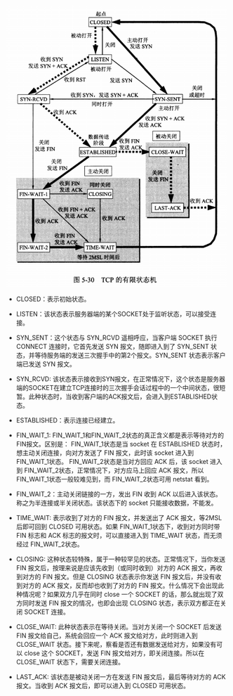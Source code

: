 ![](../images/Pasted%20image%2020230130213546.png)

+ CLOSED：表示初始状态。
+ LISTEN：该状态表示服务器端的某个SOCKET处于监听状态，可以接受连接。
+ SYN_SENT：这个状态与 SYN_RCVD 遥相呼应，当客户端 SOCKET 执行 CONNECT 连接时，它首先发送 SYN 报文，随即进入到了 SYN_SENT 状态，并等待服务端的发送三次握手中的第2个报文。SYN_SENT 状态表示客户端已发送 SYN 报文。
+ SYN_RCVD: 该状态表示接收到SYN报文，在正常情况下，这个状态是服务器端的SOCKET在建立TCP连接时的三次握手会话过程中的一个中间状态，很短暂。此种状态时，当收到客户端的ACK报文后，会进入到ESTABLISHED状态。
+ ESTABLISHED：表示连接已经建立。
+ FIN_WAIT_1:  FIN_WAIT_1和FIN_WAIT_2状态的真正含义都是表示等待对方的FIN报文。区别是：
	FIN_WAIT_1状态是当 socket 在 ESTABLISHED 状态时，想主动关闭连接，向对方发送了 FIN 报文，此时该 socket 进入到 FIN_WAIT_1状态。
	FIN_WAIT_2状态是当对方回应 ACK 后，该 socket 进入到 FIN_WAIT_2状态，正常情况下，对方应马上回应 ACK 报文，所以 FIN_WAIT_1状态一般较难见到，而 FIN_WAIT_2状态可用 netstat 看到。
	
+ FIN_WAIT_2：主动关闭链接的一方，发出 FIN 收到 ACK 以后进入该状态。称之为半连接或半关闭状态。该状态下的 socket 只能接收数据，不能发。
+ TIME_WAIT: 表示收到了对方的 FIN 报文，并发送出了 ACK 报文，等2MSL 后即可回到 CLOSED 可用状态。如果 FIN_WAIT_1状态下，收到对方同时带 FIN 标志和 ACK 标志的报文时，可以直接进入到 TIME_WAIT 状态，而无须经过 FIN_WAIT_2状态。
+ CLOSING: 这种状态较特殊，属于一种较罕见的状态。正常情况下，当你发送 FIN 报文后，按理来说是应该先收到（或同时收到）对方的 ACK 报文，再收到对方的 FIN 报文。但是 CLOSING 状态表示你发送 FIN 报文后，并没有收到对方的 ACK 报文，反而却也收到了对方的 FIN 报文。什么情况下会出现此种情况呢？如果双方几乎在同时 close 一个 SOCKET 的话，那么就出现了双方同时发送 FIN 报文的情况，也即会出现 CLOSING 状态，表示双方都正在关闭 SOCKET 连接。
+ CLOSE_WAIT: 此种状态表示在等待关闭。当对方关闭一个 SOCKET 后发送 FIN 报文给自己，系统会回应一个 ACK 报文给对方，此时则进入到 CLOSE_WAIT 状态。接下来呢，察看是否还有数据发送给对方，如果没有可以 close 这个 SOCKET，发送 FIN 报文给对方，即关闭连接。所以在 CLOSE_WAIT 状态下，需要关闭连接。
+ LAST_ACK: 该状态是被动关闭一方在发送 FIN 报文后，最后等待对方的 ACK 报文。当收到 ACK 报文后，即可以进入到 CLOSED 可用状态。

